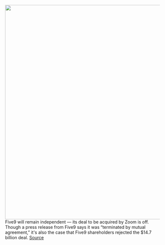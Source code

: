 <img src='https://cdn.vox-cdn.com/thumbor/6sRPuLs2DBrMMdhL8sRwNSmYLPU=/0x0:3000x2000/1200x800/filters:focal(1260x760:1740x1240)/cdn.vox-cdn.com/uploads/chorus_image/image/69934739/acastro_200331_1777_zoom_0001.0.0.jpg' width='700px' /><br/>
Five9 will remain independent — its deal to be acquired by Zoom is off. Though a press release from Five9 says it was “terminated by mutual agreement,” it's also the case that Five9 shareholders rejected the $14.7 billion deal.
<a href='https://www.theverge.com/2021/9/30/22703301/zoom-five9-acquisition-merger-agreement-terminated'> Source <a/>